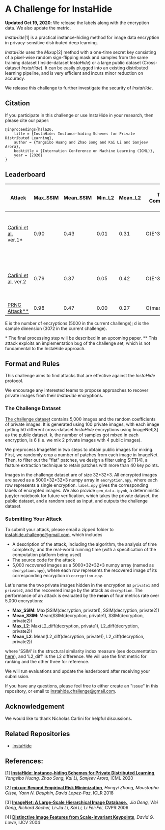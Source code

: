 # A Challenge for InstaHide

**Updated Oct 19, 2020**: We release the labels along with the encryption data. We also update the metric.

*InstaHide*[1] is a practical instance-hiding method for image data encryption in privacy-sensitive distributed deep learning. 

*InstaHide* uses the *Mixup*[2] method with a one-time secret key consisting of a pixel-wise random sign-flipping mask and samples from the same training dataset (Inside-dataset *InstaHide*) or a large public dataset (Cross-dataset *InstaHide*). It can be easily plugged into an existing distributed learning pipeline, and is very efficient and incurs minor reduction on accuracy. 


We release this challenge to further investigate the security of *InstaHide*.

## Citation
If you participate in this challenge or use InstaHide in your research, then please cite our paper:
```
@inproceedings{hsla20,
    title = {InstaHide: Instance-hiding Schemes for Private Distributed Learning},
    author = {Yangsibo Huang and Zhao Song and Kai Li and Sanjeev Arora},
    booktitle = {Internation Conference on Machine Learning (ICML)},
    year = {2020}
}
```

## Leaderboard
| Attack   |  Max_SSIM | Mean_SSIM | Min_L2 | Mean_L2 | Time Complexity | Self-Reported Running Time | Submission Date  |
| --- | --- | --- | --- | --- | --- | --- | --- |
|[Carlini et al.](https://arxiv.org/abs/2011.05315) ver.1\*|0.90|0.43| 0.01| 0.31 | O(E^3) | 2 GPU hours + 2 CPU hours (10 GPU hours for a preparation step) | 20/12/04 |
|[Carlini et al.](https://arxiv.org/abs/2011.05315) ver.2|0.79|0.37| 0.05| 0.42 | O(E^3) | 2 GPU hours + 2 CPU hours (10 GPU hours for a preparation step) | 20/12/04 |
|[PRNG Attack\**](https://arxiv.org/abs/2011.05315)|0.98|0.47| 0.00| 0.27 | O(max(E,d)^3) | 120 CPU hours | 20/11/10 |

E is the number of encryptions (5000 in the current challenge); d is the sample dimension (3072 in the current challenge).

\* The final processing step will be described in an upcoming paper.
\** This attack exploits an implementation bug of the challenge set, which is not fundamental to the InstaHide approach.

## Format and Rules

This challenge aims to find attacks that are effective against the *InstaHide* protocol.

We encourage any interested teams to propose approaches to recover private images from their *InstaHide* encryptions. 

### The Challenge Dataset

[The challenge dataset](https://www.dropbox.com/sh/8zdsr1sjftia4of/AAA-60TOjGKtGEZrRmbawwqGa?dl=0) contains 5,000 images and the random coefficients of private images. It is generated using 100 private images, with each image getting 50 different cross-dataset *InstaHide* encryptions using ImageNet[3] as the public dataset. k, the number of samples got mixed in each encryption, is 6 (i.e. we mix 2 private images with 4 public images).

We preprocess ImageNet in two steps to obtain public images for mixing. First,  we randomly crop a number of patches from each image in ImageNet.  Then, to filter out the "flat" patches, we design a filter using SIFT[4], a feature extraction technique to retain patches with more than 40 key points.

Images in the challenge dataset are of size 32\*32\*3. All encrypted images are saved as a 5000\*32\*32\*3 numpy array in `encryption.npy`, where each row represents a single encryption. `label.npy` gives the corresponding labels of encrypted images. We also provide `gen_data.ipynb`, a deterministic jupyter notebook for future verification, which takes the private dataset, the public dataset, and a random seed as input, and outputs the challenge dataset.

### Submitting Your Attack

To submit your attack, please email a zipped folder to instahide.challenge@gmail.com, which includes
- A description of the attack, including the algorithm, the analysis of time complexity, and the real-world running time (with a specification of the computation platform being used)
- The source code for the attack
- 5,000 recovered images as a 5000\*32\*32\*3 numpy array (named as `decryption.npy`), where each row represents the recovered image of its corresponding encryption in `encryption.npy`.


Let's name the two private images hidden in the encryption as `private1` and `private2`, and the recovered image by the attack as `decryption`. The performance of an attack is evaluated by the **mean** of four metrics rate over 5,000 encryptions: 
- **Max_SSIM**: Max(SSIM(decryption, private1), SSIM(decryption, private2)) 
- **Mean_SSIM**: Mean(SSIM(decryption, private1), SSIM(decryption, private2)) 
- **Max_L2**: Max(L2_diff(decryption, private1), L2_diff(decryption, private2)) 
- **Mean_L2**: Mean(L2_diff(decryption, private1), L2_diff(decryption, private2)) 

where 'SSIM' is the structural similarity index measure (see documentation [here](https://scikit-image.org/docs/stable/api/skimage.metrics.html#skimage.metrics.structural_similarity)), and 'L2_diff' is the L2 difference. We will use the first metric for ranking and the other three for reference.

We will run evaluations and update the leaderboard after receiving your submission. 

If you have any questions, please feel free to either create an "issue" in this repository, or email to instahide.challenge@gmail.com. 

## Acknowledgement
We would like to thank Nicholas Carlini for helpful discussions.

## Related Repositories
- [InstaHide](https://github.com/Hazelsuko07/InstaHide)

## References:
[1] [**InstaHide: Instance-hiding Schemes for Private Distributed Learning**](http://arxiv.org/abs/2010.02772), *Yangsibo Huang, Zhao Song, Kai Li, Sanjeev Arora*, ICML 2020

[2] [**mixup: Beyond Empirical Risk Minimization**](https://arxiv.org/abs/1710.09412), *Hongyi Zhang, Moustapha Cisse, Yann N. Dauphin, David Lopez-Paz*, ICLR 2018

[3] [**ImageNet: A Large-Scale Hierarchical Image Database.**](http://www.image-net.org/papers/imagenet_cvpr09.pdf), *Jia Deng, Wei Dong, Richard Socher, Li-Jia Li, Kai Li, Li Fei-Fei*, CVPR 2009

[4] [**Distinctive Image Features from Scale-Invariant Keypoints**](https://www.cs.ubc.ca/~lowe/papers/ijcv04.pdf), *David G. Lowe*, IJCV 2004
